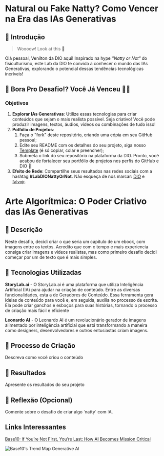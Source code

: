# Natural ou Fake Natty? Como Vencer na Era das IAs Generativas

## 🚀 Introdução

> Woooow! Look at this 👀

Olá pessoal, Venilton da DIO aqui! Inspirado na hype _"Natty or Not"_ do fisiculturismo, este Lab da DIO te convida a conhecer o mundo das IAs Generativas, explorando o potencial dessas tendências tecnológicas incríveis!

## 🎯 Bora Pro Desafio!? Você Já Venceu 💪🤓

### Objetivos

1. **Explorar IAs Generativas**: Utilize essas tecnologias para criar conteúdos que sejam o mais realista possível. Seja criativo! Você pode produzir imagens, textos, áudios, vídeos ou combinações de tudo isso!
1. **Potfólio de Projetos**:
    1. Faça o "fork" deste repositório, criando uma cópia em seu GitHub pessoal;
    2. Edite seu README com os detalhes do seu projeto, siga nosso [Template](#template) (é só copiar, colar e preencher);
    3. Submeta o link do seu repositório na plataforma da DIO. Pronto, você acabou de fortalecer seu portfólio de projetos nos perfis do GitHub e DIO 🚀
1. **Efeito de Rede**: Compartilhe seus resultados nas redes sociais com a hashtag **#LabDIONattyOrNot**. Não esqueça de nos marcar: [DIO](https://www.linkedin.com/school/dio-makethechange) e [falvojr](https://www.linkedin.com/in/falvojr).


# Arte Algorítmica: O Poder Criativo das IAs Generativas

## 📒 Descrição
Neste desafio, decidi criar o que seria um capitulo de um ebook, com imagens entre os textos. Acredito que com o tempo e mais experiencia consiga criar imagens e videos realistas, mas como primeiro desafio decidi começar por um de texto que é mais simples.

## 🤖 Tecnologias Utilizadas
**StoryLab.ai** - O StoryLab.ai é uma plataforma que utiliza Inteligência Artificial (IA) para ajudar na criação de conteúdo. Entre as diversas funcionalidades, esta a de Geradores de Conteúdo. Essa ferramenta gera ideias de conteúdo para você e, em seguida, auxilia no processo de escrita. Ela pode criar ganchos e esboços para suas histórias, tornando o processo de criação mais fácil e eficiente

**Leonardo AI** - O Leonardo AI é um revolucionário gerador de imagens alimentado por inteligência artificial que está transformando a maneira como designers, desenvolvedores e outros entusiastas criam imagens.

## 🧐 Processo de Criação
Descreva como você criou o conteúdo

## 🚀 Resultados
Apresente os resultados do seu projeto

## 💭 Reflexão (Opcional)
Comente sobre o desafio de criar algo 'natty' com IA.


## Links Interessantes

[Base10: If You’re Not First, You’re Last: How AI Becomes Mission Critical](https://base10.vc/post/generative-ai-mission-critical/)

![Base10's Trend Map Generative AI](https://github.com/digitalinnovationone/lab-natty-or-not/assets/730492/f4df26e8-f8f7-4419-8252-c69d73ea930c)

